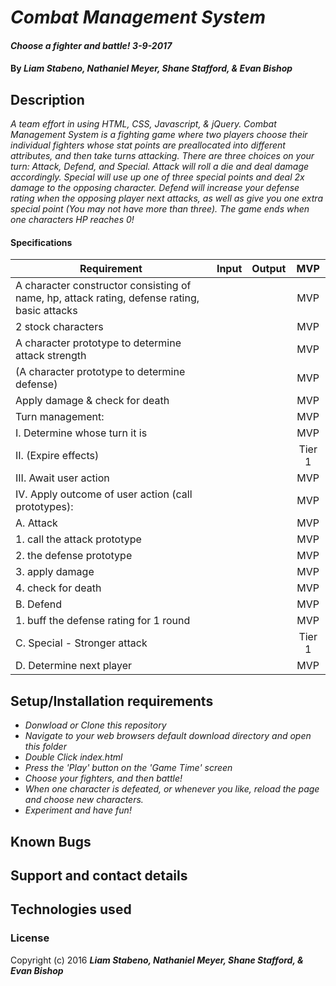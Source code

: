 # _Combat Management System_

#### _Choose a fighter and battle! 3-9-2017_

#### By _Liam Stabeno, Nathaniel Meyer, Shane Stafford, & Evan Bishop_

## Description
_A team effort in using HTML, CSS, Javascript, & jQuery. Combat Management System is a fighting game where two players choose their individual fighters whose stat points are preallocated into different attributes, and then take turns attacking. There are three choices on your turn: Attack, Defend, and Special. Attack will roll a die and deal damage accordingly. Special will use up one of three special points and deal 2x damage to the opposing character. Defend will increase your defense rating when the opposing player next attacks, as well as give you one extra special point (You may not have more than three). The game ends when one characters HP reaches 0!_

#### Specifications
| Requirement |  Input   |  Output  | MVP |
|----------|:--------:|:--------:|:--------:|
| A character constructor consisting of name, hp, attack rating, defense rating, basic attacks |  | | MVP |
| 2 stock characters | | | MVP |
| A character prototype to determine attack strength | | | MVP |
| (A character prototype to determine defense) | | | MVP |
| Apply damage & check for death | | | MVP |
| Turn management: | | | MVP |
|	I. Determine whose turn it is | | | MVP |
| II. (Expire effects) | | | Tier 1 |
|	III. Await user action | | | MVP |
|	IV. Apply outcome of user action (call prototypes):| | | MVP |
|		A. Attack | | | MVP |
|      1. call the attack prototype | | | MVP |
|      2. the defense prototype | | | MVP |
|      3. apply damage | | | MVP |
|      4. check for death | | | MVP |
|		B. Defend | | | MVP |
|      1. buff the defense rating for 1 round | | | MVP |
|		C. Special - Stronger attack | | | Tier 1 |
|   D. Determine next player | | | MVP |

## Setup/Installation requirements

* _Donwload or Clone this repository_
* _Navigate to your web browsers default download directory and open this folder_
* _Double Click index.html_
* _Press the 'Play' button on the 'Game Time' screen_
* _Choose your fighters, and then battle!_
* _When one character is defeated, or whenever you like, reload the page  and choose new characters._
* _Experiment and have fun!_

## Known Bugs

## Support and contact details

## Technologies used

### License

Copyright (c) 2016 **_Liam Stabeno, Nathaniel Meyer, Shane Stafford, & Evan Bishop_**

